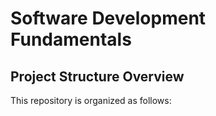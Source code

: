 # Software Development Fundamentals

## Project Structure Overview

This repository is organized as follows: 